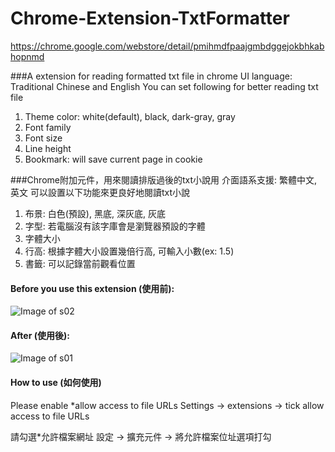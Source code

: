 # Chrome-Extension-TxtFormatter
<https://chrome.google.com/webstore/detail/pmihmdfpaajgmbdggejokbhkabhopnmd>

###A extension for reading formatted txt file in chrome 
UI language: Traditional Chinese and English
You can set following for better reading txt file  
1. Theme color: white(default), black, dark-gray, gray  
2. Font family  
3. Font size  
4. Line height  
5. Bookmark: will save current page in cookie

###Chrome附加元件，用來閱讀排版過後的txt小說用
介面語系支援: 繁體中文, 英文
可以設置以下功能來更良好地閱讀txt小說  
1. 布景: 白色(預設), 黑底, 深灰底, 灰底  
2. 字型: 若電腦沒有該字庫會是瀏覽器預設的字體  
3. 字體大小  
4. 行高: 根據字體大小設置幾倍行高, 可輸入小數(ex: 1.5)  
5. 書籤: 可以記錄當前觀看位置


#### Before you use this extension (使用前):
![Image of s02](http://ms.ntub.edu.tw/~s9736039/imgHub/s02.png)

#### After (使用後):
![Image of s01](http://ms.ntub.edu.tw/~s9736039/imgHub/s01.png)

#### How to use (如何使用)
Please enable *allow access to file URLs
Settings -> extensions -> tick allow access to file URLs

請勾選*允許檔案網址
設定 -> 擴充元件 -> 將允許檔案位址選項打勾



